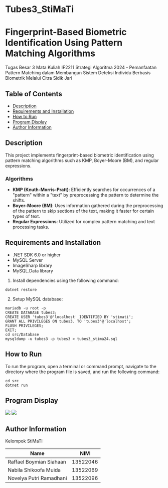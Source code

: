 # Tubes3_StiMaTi

# Fingerprint-Based Biometric Identification Using Pattern Matching Algorithms

Tugas Besar 3 Mata Kuliah IF2211 Strategi Algoritma 2024 - Pemanfaatan Pattern Matching dalam Membangun Sistem Deteksi Individu Berbasis Biometrik Melalui Citra Sidik Jari

## Table of Contents
- [Description](#description)
- [Requirements and Installation](#requirements-and-installation)
- [How to Run](#how-to-run)
- [Program Display](#program-display)
- [Author Information](#author-information)

## Description
This project implements fingerprint-based biometric identification using pattern matching algorithms such as KMP, Boyer-Moore (BM), and regular expressions.

### Algorithms
- **KMP (Knuth-Morris-Pratt)**: Efficiently searches for occurrences of a "pattern" within a "text" by preprocessing the pattern to determine the shifts.
- **Boyer-Moore (BM)**: Uses information gathered during the preprocessing of the pattern to skip sections of the text, making it faster for certain types of text.
- **Regular Expressions**: Utilized for complex pattern matching and text processing tasks.


## Requirements and Installation
- .NET SDK 6.0 or higher
- MySQL Server
- ImageSharp library
- MySQL.Data library

1. Install dependencies using the following command:
```
dotnet restore
```

2. Setup MySQL database:
```
mariadb -u root -p
CREATE DATABASE tubes3;
CREATE USER 'tubes3'@'localhost' IDENTIFIED BY 'stimati';
GRANT ALL PRIVILEGES ON tubes3. TO 'tubes3'@'localhost';
FLUSH PRIVILEGES;
EXIT;
cd src/Database
mysqldump -u tubes3 -p tubes3 > tubes3_stima24.sql
```

## How to Run
To run the program, open a terminal or command prompt, navigate to the directory where the program file is saved, and run the following command:
```
cd src
dotnet run
```

## Program Display

![](assets/pic1.png)
![](assets/pic2.png)

## Author Information

Kelompok StiMaTi

| Name                    | NIM      |
| ----------------------- |:--------:|
| Raffael Boymian Siahaan | 13522046 |
| Nabila Shikoofa Muida   | 13522069 |
| Novelya Putri Ramadhani | 13522096 |